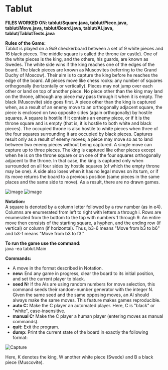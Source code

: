 # Tablut
<strong>FILES WORKED ON: tablut/Square.java, tablut/Piece.java, tablut/Move.java, tablut/Board.java, tablut/AI.java, tablut/TablutTests.java</strong>

<strong>Rules of the Game:</strong><br>
Tablut is played on a 9x9 checkerboard between a set of 9 white pieces and 16 black pieces. The middle square is called the throne (or castle). 
One of the white pieces is the king, and the others, his guards, are known as Swedes. The white side wins if the king reaches one of the edges 
of the board. The black pieces are known as Muscovites (referring to the Grand Duchy of Moscow). Their aim is to capture the king before he 
reaches the edge of the board. All pieces move like chess rooks: any number of squares orthogonally (horizontally or vertically). Pieces may not 
jump over each other or land on top of another piece. No piece other than the king may land on the throne, although any piece may pass through it 
when it is empty. The black (Muscovite) side goes first. A piece other than the king is captured when, as a result of an enemy move to an 
orthogonally adjacent square, the piece is enclosed on two opposite sides (again orthogonally) by hostile squares. A square is hostile if it 
contains an enemy piece, or if it is the throne square and is empty (that is, it is hostile to both white and black pieces). The occupied throne 
is also hostile to white pieces when three of the four squares surrounding it are occupied by black pieces. Captures result only as a result of 
enemy moves; a piece may move so as to land between two enemy pieces without being captured. A single move can capture up to three pieces.
The king is captured like other pieces except when he is on the throne square or on one of the four squares orthogonally adjacent to the throne. 
In that case, the king is captured only when surrounded on all four sides by hostile squares (of which the empty throne may be one). A side also 
loses when it has no legal moves on its turn, or if its move returns the board to a previous position (same pieces in the same places and the same 
side to move). As a result, there are no drawn games.

![image](https://user-images.githubusercontent.com/114131596/192127933-2828a829-6b75-4302-aaea-851dea0bc268.png)
![image](https://user-images.githubusercontent.com/114131596/192128019-b643e30f-ea4d-45aa-ae53-5dd54adce610.png)

<strong>Notation:</strong><br>
A square is denoted by a column letter followed by a row number (as in e4). Columns are enumerated from left to right with letters a through i. 
Rows are enumerated from the bottom to the top with numbers 1 through 9. An entire move then consists of the starting square, a hyphen, and the 
ending row (if vertical) or column (if horizontal). Thus, b3-6 means "Move from b3 to b6" and b3-f means "Move from b3 to f3."

<strong>To run the game use the command:</strong><br>
java -ea tablut.Main

<strong>Commands:</strong>
<ul>
  <li>A move in the format described in Notation.</li>
  <li><strong>new:</strong> End any game in progress, clear the board to its initial position, and set the current player to black.</li>
  <li><strong>seed N:</strong> If the AIs are using random numbers for move selection, this command seeds their random-number generator with the integer N. Given the same seed and the same opposing moves, an AI should always make the same moves. This feature makes games reproducible.</li>
  <li><strong>auto C:</strong> Make the C player an automated player. Here, C is "black" or "white", case-insensitive.</li>
  <li><strong>manual C:</strong> Make the C player a human player (entering moves as manual commands).</li>
  <li><strong>quit:</strong> Exit the program.</li>
  <li><strong>dump:</strong> Print the current state of the board in exactly the following format:</li>
</ul>

![Capture](https://user-images.githubusercontent.com/114131596/192129684-9bd42922-0025-4ded-8520-838743413053.PNG)

Here, K denotes the king, W another white piece (Swede) and B a black piece (Muscovite).
